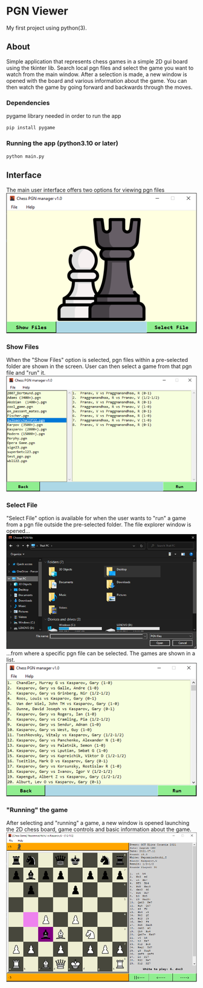 # PGN Viewer
My first project using python(3).
## About
Simple application that represents chess games in a simple 2D gui board
using the tkinter lib.
Search local pgn files and select the game you want to watch
from the main window.
After a selection is made, a new window is opened with the board and various
information about the game.
You can then watch the game by going forward and backwards through the moves.
### Dependencies
pygame library needed in order to run the app
```bash
pip install pygame
```
### Running the app (python3.10 or later)
```bash
python main.py
```
## Interface
The main user interface offers two options for viewing pgn files
![main window](icons/markdown/image.png)
### Show Files
When the "Show Files" option is selected, pgn files within a pre-selected folder are shown in the screen. User can then
select a game from that pgn file and "run" it.
![show files option](icons/markdown/show.png)
### Select File
"Select File" option is available for when the user wants to "run" a game from a pgn file outside the pre-selected
folder. The file explorer window is opened...
![file explorer](icons/markdown/explore.png)
...from where a specific pgn file can be selected. The games are shown in a list.
![select file option](icons/markdown/select.png)
### "Running" the game
After selecting and "running" a game, a new window is opened launching the 2D chess board, game controls and basic
information about the game.
![run](icons/markdown/play.png)
